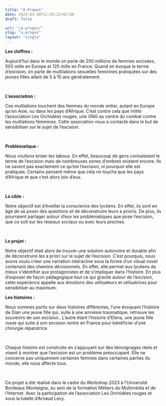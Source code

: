 ```yaml
---
title: "À Propos"
date: 2023-03-30T22:50:22+02:00
draft: false

url: "/a-propos/"
slug: "a-propos"
layout: "single"
---
```

 
**Les chiffres :**

Aujourd’hui dans le monde on parle de 200 millions de femmes excisées, 500 mille en Europe et 125 mille en France. Quand on évoque le terme d’excision, on parle de multilations sexuelles feminines pratiquées sur des jeunes filles allant de 5 à 15 ans généralement.

&nbsp;
&nbsp;

**L’association :**

Ces mutilations touchent des femmes du monde entier, autant en Europe qu'en Asie, ou dans les pays d’Afrique. C’est contre cela que milite l’association Les Orchidées rouges, une ONG au centre du combat contre les mutilations féminines. Cette association nous a contacté dans le but de sensibiliser sur le sujet de l’excision. 

&nbsp;
&nbsp;

**Problématique :**

Nous voulions briser les tabous. En effet, beaucoup de gens connaissent le terme de l’excision mais de nombreuses zones d’ombres existent encore. Ils ne savent pas exactement ce qu’est l’excision, ni pourquoi elle est pratiquée. Certains pensent même que cela ne touche que les pays d’Afrique et que c’est alors loin d’eux. 

&nbsp;
&nbsp;

**La cible :** 

Notre objectif est d’éveiller la conscience des lycéens. En effet, ils sont en âge de se poser des questions et de déconstruire leurs a prioris. De plus, ils pourraient partager autour d’eux les problématiques que pose l’excision, que ce soit sur les réseaux sociaux ou avec leurs proches. 

&nbsp;
&nbsp;

**Le projet :**

Notre objectif était alors de trouver une solution autonome et durable afin de déconstruire les a priori sur le sujet de l’excision. C’est pourquoi, nous avons voulu créer une narration intéractive sous la forme d’un visual novel contenant des chemins décisionnels.  En effet, elle permet aux lycéens de mieux s’identifier aux protagonistes et de s’impliquer dans l’histoire. En plus d’exposer de façon pédagogique tout ce qui gravite autour de l’excision, cette expérience appelle aux émotions des utilisateurs et utilisatrices pour sensibiliser au maximum.

**Les histoires :**

Nous sommes partis sur deux histoires différentes, l’une évoquant l’histoire de Dian une jeune fille qui, suite à une amnésie traumatique, retrouve les souvenirs de son excision.. L’autre étant l’histoire d’Elena, une jeune fille russe qui suite à son excision rentre en France pour bénéficier d’une chirurgie réparatrice.

&nbsp;

Chaque histoire est construite en s’appuyant sur des témoignages réels et visent à montrer que l’excision est un problème préoccupant. Elle ne concerne pas uniquement certaines femmes dans certaines parties du monde, elle nous affecte tous. 

&nbsp;

Ce projet a été réalisé dans le cadre du Workshop 2023 à l’Université Bordeaux Montaigne, au sein de la formation Métiers du Multimédia et de l’Internet. Avec la participation de l’association Les Orchidées rouges et sous la tutelle d’Arnaud Levy. 

&nbsp;
&nbsp;
